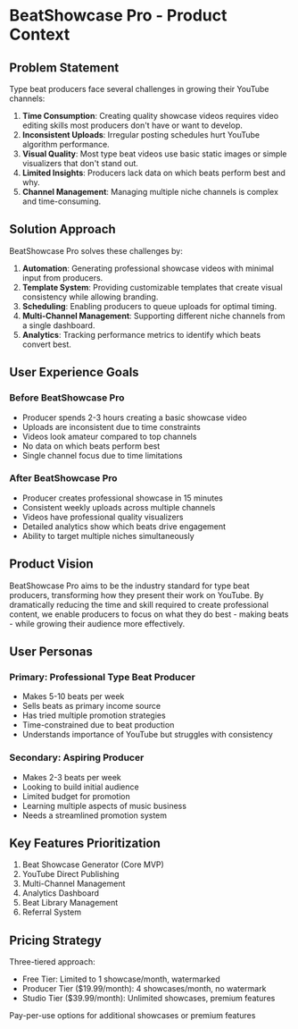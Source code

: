 # BeatShowcase Pro - Product Context

## Problem Statement
Type beat producers face several challenges in growing their YouTube channels:

1. **Time Consumption**: Creating quality showcase videos requires video editing skills most producers don't have or want to develop.
2. **Inconsistent Uploads**: Irregular posting schedules hurt YouTube algorithm performance.
3. **Visual Quality**: Most type beat videos use basic static images or simple visualizers that don't stand out.
4. **Limited Insights**: Producers lack data on which beats perform best and why.
5. **Channel Management**: Managing multiple niche channels is complex and time-consuming.

## Solution Approach
BeatShowcase Pro solves these challenges by:

1. **Automation**: Generating professional showcase videos with minimal input from producers.
2. **Template System**: Providing customizable templates that create visual consistency while allowing branding.
3. **Scheduling**: Enabling producers to queue uploads for optimal timing.
4. **Multi-Channel Management**: Supporting different niche channels from a single dashboard.
5. **Analytics**: Tracking performance metrics to identify which beats convert best.

## User Experience Goals

### Before BeatShowcase Pro
- Producer spends 2-3 hours creating a basic showcase video
- Uploads are inconsistent due to time constraints
- Videos look amateur compared to top channels
- No data on which beats perform best
- Single channel focus due to time limitations

### After BeatShowcase Pro
- Producer creates professional showcase in 15 minutes
- Consistent weekly uploads across multiple channels
- Videos have professional quality visualizers
- Detailed analytics show which beats drive engagement
- Ability to target multiple niches simultaneously

## Product Vision
BeatShowcase Pro aims to be the industry standard for type beat producers, transforming how they present their work on YouTube. By dramatically reducing the time and skill required to create professional content, we enable producers to focus on what they do best - making beats - while growing their audience more effectively.

## User Personas

### Primary: Professional Type Beat Producer
- Makes 5-10 beats per week
- Sells beats as primary income source
- Has tried multiple promotion strategies
- Time-constrained due to beat production
- Understands importance of YouTube but struggles with consistency

### Secondary: Aspiring Producer
- Makes 2-3 beats per week
- Looking to build initial audience
- Limited budget for promotion
- Learning multiple aspects of music business
- Needs a streamlined promotion system

## Key Features Prioritization
1. Beat Showcase Generator (Core MVP)
2. YouTube Direct Publishing
3. Multi-Channel Management
4. Analytics Dashboard
5. Beat Library Management
6. Referral System

## Pricing Strategy
Three-tiered approach:
- Free Tier: Limited to 1 showcase/month, watermarked
- Producer Tier ($19.99/month): 4 showcases/month, no watermark
- Studio Tier ($39.99/month): Unlimited showcases, premium features

Pay-per-use options for additional showcases or premium features
